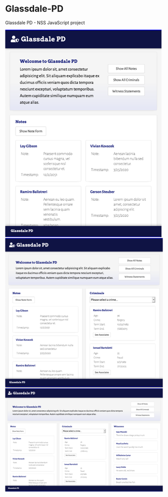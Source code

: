 # Glassdale-PD
Glassdale PD - NSS JavaScript project

<img src="glassdale-sm.png" alt="Glassdale PD small" width="500"/>
<img src="glassdale-md.png" alt="Glassdale PD mid" width="700"/>
<img src="glassdale-lg.png" alt="Glassdale PD large" width="900"/>
